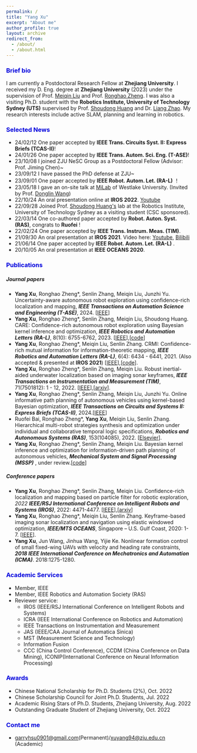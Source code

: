 ```yaml
---
permalink: /
title: "Yang Xu"
excerpt: "About me"
author_profile: true
layout: archive
redirect_from: 
  - /about/
  - /about.html
---
```


### <font color="#0000dd">Brief bio</font>

I am currently a Postdoctoral Research Fellow at **Zhejiang University**. I received my D. Eng. degree at **Zhejiang University** (2023) under the supervision of Prof. [Meiqin Liu](https://person.zju.edu.cn/mliu) and Prof. [Ronghao Zheng](https://person.zju.edu.cn/ronghaozheng).  I was also a visiting Ph.D. student with the **Robotics Institute, University of Technology Sydney (UTS)** supervised by Prof. [Shoudong Huang](https://www.uts.edu.au/staff/shoudong.huang) and Dr. [Liang Zhao](https://profiles.uts.edu.au/Liang.Zhao). My research interests include active SLAM, planning and learning in robotics.

### <font color="#0000dd">Selected News</font>

- 24/02/12 One paper accepted by **IEEE Trans. Circuits Syst. II: Express Briefs (TCAS-II)**!
- 24/01/26 One paper accepted by **IEEE Trans. Autom. Sci. Eng. (T-ASE)**!
- 23/10/08 I joined ZJU NeSC Group as a Postdoctoral Fellow (Advisor: Prof. Jiming Chen)~
- 23/09/12 I have passed the PhD defense at ZJU~
- 23/09/01 One paper accepted by **IEEE Robot. Autom. Let. (RA-L)** ！
- 23/05/18 I gave an on-site talk at [MiLab](https://milab.westlake.edu.cn/) of Westlake University. (Invited by Prof. [Donglin Wang](https://milab.westlake.edu.cn/index.html))
- 22/10/24 An oral presentation online at **IROS 2022**. [Youtube](https://youtu.be/t7awYSnC2dw)
- 22/09/28 Joined Prof. [Shoudong Huang's](https://www.uts.edu.au/staff/shoudong.huang) lab at the Robotics Institute, University of Technology Sydney as a visiting student (CSC sponsored).
- 22/03/14 One co-authored paper accepted by **Robot. Auton. Syst. (RAS)**, congrats to **Ruofei** !
- 22/02/24 One paper accepted by **IEEE Trans. Instrum. Meas. (TIM)**.
- 21/09/30 An oral presentation at **IROS 2021**. Video here: [Youtube](https://youtu.be/pUcGST2W_m8), [Bilibili](https://www.bilibili.com/video/BV1vQ4y1e77y?share_source=copy_web)
- 21/06/14 One paper accepted by **IEEE Robot. Autom. Let. (RA-L)** .
- 20/10/05 An oral presentation at **IEEE OCEANS 2020**.

### <font color="#0000dd">Publications</font>

##### Journal papers

- **Yang Xu**, Ronghao Zheng\*, Senlin Zhang, Meiqin Liu, Junzhi Yu. Uncertainty-aware autonomous robot exploration using confidence-rich localization and mapping, ***IEEE Transactions on Automation Science and Engineering (T-ASE)***, 2024. [[IEEE](https://ieeexplore.ieee.org/document/10422987/)]
- **Yang Xu**, Ronghao Zheng\*, Senlin Zhang, Meiqin Liu, Shoudong Huang. CARE: Confidence-rich autonomous robot exploration using Bayesian kernel inference and optimization, ***IEEE Robotics and Automation Letters (RA-L)***, 8(10): 6755-6762, 2023. [[IEEE](https://ieeexplore.ieee.org/abstract/document/10243037)],[[code](https://github.com/Shepherd-Gregory/BKIO-Exploration)]
- **Yang Xu**, Ronghao Zheng\*, Meiqin Liu, Senlin Zhang. CRMI: Confidence-rich mutual information for information-theoretic mapping, ***IEEE Robotics and Automation Letters (RA-L)***, 6(4): 6434 - 6441, 2021. (Also accepted & presented at **IROS 2021**) [[IEEE](https://ieeexplore.ieee.org/document/9466474)],[[code](https://github.com/Shepherd-Gregory/CRMI)].
- **Yang Xu**, Ronghao Zheng\*, Senlin Zhang, Meiqin Liu. Robust inertial-aided underwater localization based on imaging sonar keyframes, ***IEEE Transactions on Instrumentation and Measurement (TIM)***, 71(7501812): 1 - 12, 2022. [[IEEE](https://ieeexplore.ieee.org/document/9729232)],[[arxiv](https://arxiv.org/abs/2106.16032)].
- **Yang Xu**, Ronghao Zheng\*, Senlin Zhang, Meiqin Liu, Junzhi Yu. Online informative path planning of autonomous vehicles using kernel-based Bayesian optimization, ***IEEE Transactions on Circuits and Systems II: Express Briefs (TCAS-II)***, 2024.[[IEEE](https://ieeexplore.ieee.org/document/10443243)]
- Ruofei Bai, Ronghao Zheng\*, **Yang Xu**, Meiqin Liu, Senlin Zhang. Hierarchical multi-robot strategies synthesis and optimization under individual and collaborative temporal logic specifications, ***Robotics and Autonomous Systems (RAS)***, 153(104085), 2022. [[Elsevier](https://doi.org/10.1016/j.robot.2022.104085)]. 
- **Yang Xu**, Ronghao Zheng\*, Senlin Zhang, Meiqin Liu. Bayesian kernel inference and optimization for information-driven path planning of autonomous vehicles, ***Mechanical System and Signal Processing (MSSP)*** , under review.[[code](https://github.com/Shepherd-Gregory/BKIO-IPP)]

##### Conference papers

- **Yang Xu**, Ronghao Zheng\*, Senlin Zhang, Meiqin Liu. Confidence-rich localization and mapping based on particle filter for robotic exploration, *2022 **IEEE/RSJ International Conference on Intelligent Robots and Systems (IROS)***, 2022: 4471-4477. [[IEEE](https://ieeexplore.ieee.org/document/9981251)],[[arxiv](https://arxiv.org/abs/2202.09631)]
- **Yang Xu**, Ronghao Zheng\*, Meiqin Liu, Senlin Zhang. Keyframe-based imaging sonar localization and navigation using elastic windowed optimization, ***IEEE/MTS OCEANS***, Singapore – U.S. Gulf Coast, 2020: 1-7. [[IEEE](https://ieeexplore.ieee.org/document/9389045)].
- **Yang Xu**, Jun Wang, Jinhua Wang, Yijie Ke. Nonlinear formation control of small fixed-wing UAVs with velocity and heading rate constraints, ***2018 IEEE International Conference on Mechatronics and Automation (ICMA)***. 2018:1275-1280.

### <font color="#0000dd">Academic Services</font>

- Member, IEEE 
- Member, IEEE Robotics and Automation Society (RAS)
- Reviewer service:
  - IROS (IEEE/RSJ International Conference on Intelligent Robots and Systems)
  - ICRA (IEEE International Conference on Robotics and Automation)
  - IEEE Transactions on Instrumentation and Measurement
  - JAS (IEEE/CAA Journal of Automatica Sinica)
  - MST (Measurement Science and Technology)
  - Information Fusion
  - CCC (China Control Conference), CCDM (China Conference on Data Mining), ICONIP(International Conference on Neural Information Processing)

### <font color="#0000dd">Awards</font>

- Chinese National Scholarship for Ph.D. Students (2%), Oct. 2022
- Chinese Scholarship Council for Joint Ph.D. Students, Jul. 2022
- Academic Rising Stars of Ph.D. Students, Zhejiang University, Aug. 2022
- Outstanding Graduate Student of Zhejiang University, Oct. 2022

### <font color="#0000dd">Contact me</font>

- garryhsu0901@gmail.com(Permanent)/xuyang94@zju.edu.cn (Academic)
